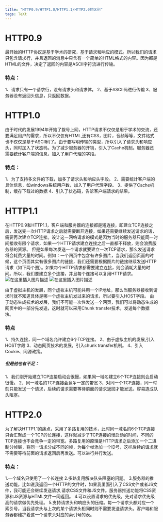 ```yaml
---
title: "HTTP0.9/HTTP1.0/HTTP1.1/HTTP2.0的区别"
tags: TeXt
---
```


# HTTP0.9
最开始的HTTP协议是基于学术的研究，基于请求和响应的模式。所以我们的请求只包含请求行，并且返回的消息中只含有一个简单的HTML格式的内容。因为都是HTML的文件，决定了返回的内容是ASCII字符流进行传输。
### 特点：
1、请求只有一个请求行，没有请求头和请求体。
2、基于ASCII码进行传输
3、服务器没有返回头信息，只返回数据。
# HTTP1.0
由于时代的发展1994年开始了拨号上网，HTTP请求不仅仅是用于学术的交流，还要满足用户的需求，所以不仅仅有HTML,还有CSS，图片，音频等等，文件格式也不仅仅是基于ASCII码了。由于要写明传输的类型，所以引入了请求头和响应头，同时加入了状态码。为了减少服务器的开销，引入了Cache机制。服务器还需要统计客户端的信息，加入了用户代理的字段。
### 特点：
1、为了支持多文件的下载，加多了请求头和响应头字段。
2、需要统计客户端的具体信息，如windows系统用户数，加入了用户代理字段。
3、提供了Cache机制，缓存下载过的数据
4、引入了状态码，告诉客户端请求的结果。
# HTTP1.1
在HTTP0.9和HTTP1.1，客户端和服务器的连接都是短连接，即建立TCP连接之后，发送完一次HTTP请求之后就需要断开连接，如果还需要继续发送请求的话，需要再次建立TCP连接。设计这一网络请求的模式是因为当时的服务器只能同一时间接收有限个请求，如果一个HTTP请求建立连接之后一直都不释放，则会浪费服务器的资源。
但是如果每次发送一个请求就要建立一次TCP请求，那么发送请求将会耗费大量的时间。例如：一个网页中包含有许多图片，当我们返回页面的时候，这个页面其实有很多图片的链接，我们还需要根据图片的链接继续发送HTTP请求（如下两个图）。如果每个HTTP请求都需要建立连接，则会消耗大量的时间。所以，我们要建立多个连接，并且每个连接可以复用HTTP请求。
![在这里插入图片描述](https://img-blog.csdnimg.cn/0b8ecf07d2134823b747dbf7b90eb9ac.png)
![在这里插入图片描述](https://img-blog.csdnimg.cn/b00674a7ba9e4c078a8c3db6623400af.png)

由于虚拟主机的发展，同个虚拟主机可能共用一个IP地址，那么当服务器接收到请求时就不知道具体是哪一个虚拟主机发过来的请求，所以要引入HOST字段。
由于动态生成技术的发展，我们不可能一次性发送一个网页，我们可以将动态生成的网页中的一部分先发送，这时就可以采用Chunk transfer技术，发送每个数据块。
### 特点
1、持久连接，同一个域名允许建立6个TCP连接。
2、由于虚拟主机的发展,引入HOST字段
3、动态网页技术的发展，引入chunk transfer机制。
4、引入Cookie、同源政策。
##### 但是他也有不足：
1、我们刚开始建立TCP连接启动会很慢，如果同一域名建立6个TCP连接则会启动很慢。
2、同一域名的TCP连接会竞争一定的带宽
3、对同一个TCP连接，同一时刻只能发送一个请求，后续的请求需要等待前面的请求返回才能发送。容易造成队头阻塞。
# HTTP2.0
为了解决HTTP1.1的痛点，采用了多路复用的技术，此时同一域名的6个TCP连接只会汇聚成一个TCP的长连接，这样就减少了TCP连接的慢启动的时间，不同的TCP连接也不会竞争一定的带宽。多路复用的原理是HTTP请求之后添加一个二进制分帧层，将同一请求分成不同的帧，为每个帧添加一个ID号，这样后续的请求就不需要等待前面的请求返回后再发送。可以进行并行发送。
### 特点：
1.一个域名只使用了一个长连接
2.多路复用解决队头阻塞的问题。
3.服务器的推送功能，比如说我返回一个HTTP的文件时，如果我里面引入了CSS文件或者JS文件，我可能还会继续发送请求,请求CSS文件和JS文件。服务器推送功能将CSS资源和JS资源与HTML文件一同返回。
4.可以设置请求的优先级，先对请求优先级高的请求做优先处理。
5.支持请求头和响应头的压缩。每一个请求头都对应一个索引号，当我请求头与上次的某个请求头相同时则不需要发送请求头。客户端和服务器都维护着这一个请求头对应的索引号的表。